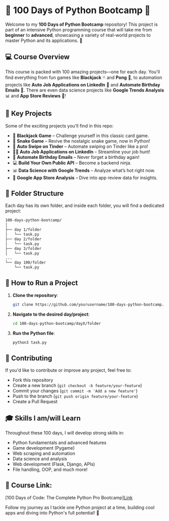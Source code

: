 # 🐍 **100 Days of Python Bootcamp** 🎉

Welcome to my **100 Days of Python Bootcamp** repository! This project is part of an intensive Python programming course that will take me from **beginner** to **advanced**, showcasing a variety of real-world projects to master Python and its applications. 🚀

## 💻 **Course Overview**
This course is packed with 100 amazing projects—one for each day. You'll find everything from fun games like **Blackjack** 🃏 and **Pong** 🏓, to automation projects like **Auto Job Applications on LinkedIn** 💼 and **Automate Birthday Emails** 📧. There are even data science projects like **Google Trends Analysis** 📊 and **App Store Reviews** 📱!

## 🌟 **Key Projects**
Some of the exciting projects you'll find in this repo:
- 🎲 **Blackjack Game** – Challenge yourself in this classic card game.
- 🐍 **Snake Game** – Revive the nostalgic snake game, now in Python!
- 📱 **Auto Swipe on Tinder** – Automate swiping on Tinder like a pro!
- 🧑‍💼 **Auto Job Applications on LinkedIn** – Streamline your job hunt!
- 🎂 **Automate Birthday Emails** – Never forget a birthday again!
- 💻 **Build Your Own Public API** – Become a backend ninja.
- 📊 **Data Science with Google Trends** – Analyze what’s hot right now.
- 🔎 **Google App Store Analysis** – Dive into app review data for insights.

## 📂 **Folder Structure**
Each day has its own folder, and inside each folder, you will find a dedicated project:
```bash
100-days-python-bootcamp/
│
├── day 1/folder
│   └── task.py
├── day 2/folder
│   └── task.py
├── day 3/folder
│   └── task.py
...
└── day 100/folder
    └── task.py
```

## 🚀 **How to Run a Project**
1. **Clone the repository**:  
   ```bash
   git clone https://github.com/yourusername/100-days-python-bootcamp.git
   ```

2. **Navigate to the desired day/project**:  
   ```bash
   cd 100-days-python-bootcamp/dayX/folder
   ```

3. **Run the Python file**:  
   ```bash
   python3 task.py
   ```

## 🤝 **Contributing**
If you'd like to contribute or improve any project, feel free to:
- Fork this repository
- Create a new branch (`git checkout -b feature/your-feature`)
- Commit your changes (`git commit -m 'Add a new feature'`)
- Push to the branch (`git push origin feature/your-feature`)
- Create a Pull Request

## 🎓 **Skills I am/will Learn**
Throughout these 100 days, I will develop strong skills in:
- Python fundamentals and advanced features
- Game development (Pygame)
- Web scraping and automation
- Data science and analysis
- Web development (Flask, Django, APIs)
- File handling, OOP, and much more!

## 🔗 **Course Link:**
[100 Days of Code: The Complete Python Pro Bootcamp][Link](https://www.udemy.com/course/100-days-of-code/learn/lecture/19110394#overview)


Follow my journey as I tackle one Python project at a time, building cool apps and diving into Python's full potential! 🌟
